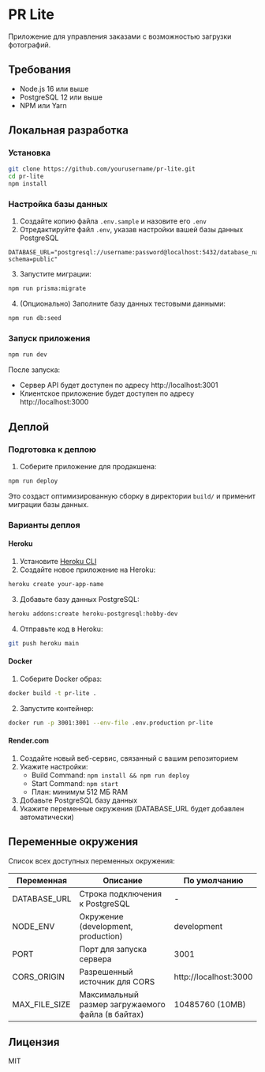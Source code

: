 # PR Lite

Приложение для управления заказами с возможностью загрузки фотографий.

## Требования

- Node.js 16 или выше
- PostgreSQL 12 или выше
- NPM или Yarn

## Локальная разработка

### Установка

```bash
git clone https://github.com/yourusername/pr-lite.git
cd pr-lite
npm install
```

### Настройка базы данных

1. Создайте копию файла `.env.sample` и назовите его `.env`
2. Отредактируйте файл `.env`, указав настройки вашей базы данных PostgreSQL

```
DATABASE_URL="postgresql://username:password@localhost:5432/database_name?schema=public"
```

3. Запустите миграции:

```bash
npm run prisma:migrate
```

4. (Опционально) Заполните базу данных тестовыми данными:

```bash
npm run db:seed
```

### Запуск приложения

```bash
npm run dev
```

После запуска:
- Сервер API будет доступен по адресу http://localhost:3001
- Клиентское приложение будет доступен по адресу http://localhost:3000

## Деплой

### Подготовка к деплою

1. Соберите приложение для продакшена:

```bash
npm run deploy
```

Это создаст оптимизированную сборку в директории `build/` и применит миграции базы данных.

### Варианты деплоя

#### Heroku

1. Установите [Heroku CLI](https://devcenter.heroku.com/articles/heroku-cli)
2. Создайте новое приложение на Heroku:

```bash
heroku create your-app-name
```

3. Добавьте базу данных PostgreSQL:

```bash
heroku addons:create heroku-postgresql:hobby-dev
```

4. Отправьте код в Heroku:

```bash
git push heroku main
```

#### Docker

1. Соберите Docker образ:

```bash
docker build -t pr-lite .
```

2. Запустите контейнер:

```bash
docker run -p 3001:3001 --env-file .env.production pr-lite
```

#### Render.com

1. Создайте новый веб-сервис, связанный с вашим репозиторием
2. Укажите настройки:
   - Build Command: `npm install && npm run deploy`
   - Start Command: `npm start`
   - План: минимум 512 МБ RAM
3. Добавьте PostgreSQL базу данных
4. Укажите переменные окружения (DATABASE_URL будет добавлен автоматически)

## Переменные окружения

Список всех доступных переменных окружения:

| Переменная | Описание | По умолчанию |
| --- | --- | --- |
| DATABASE_URL | Строка подключения к PostgreSQL | - |
| NODE_ENV | Окружение (development, production) | development |
| PORT | Порт для запуска сервера | 3001 |
| CORS_ORIGIN | Разрешенный источник для CORS | http://localhost:3000 |
| MAX_FILE_SIZE | Максимальный размер загружаемого файла (в байтах) | 10485760 (10MB) |

## Лицензия

MIT 
